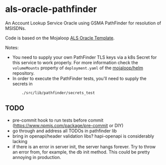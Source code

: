 # als-oracle-pathfinder
An Account Lookup Service Oracle using GSMA PathFinder for resolution of MSISDNs. 

Code is based on the Mojaloop [ALS Oracle Template](https://github.com/mojaloop/als-oracle-template).

Notes: 
* You need to supply your own PathFinder TLS keys via a k8s Secret for this service to work properly.
For more information check the `volumeMounts` property of `deployment.yaml` of the [mojaloop/helm](https://github.com/mojaloop/helm) repository.
* In order to execute the PathFinder tests, you'll need to supply the secrets in
    ```
        ./src/lib/pathfinder/secrets_test
    ```

## TODO
* pre-commit hook to run tests before commit (https://www.npmjs.com/package/pre-commit or DIY)
* go through and address all TODOs in pathfinder lib
* bring in openapi/header validation libs? hapi-openapi is considerably lacking
* if there is an error in server init, the server hangs forever. Try to throw an error from, for
    example, the db init method. This could be pretty annoying in production.
